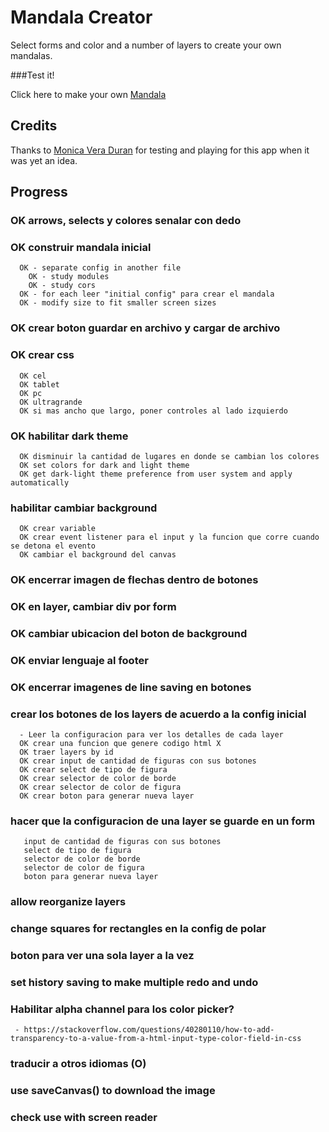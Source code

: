 
# Mandala Creator

Select forms and color and a number of layers to create your own mandalas.

###Test it! 

Click here to make your own [Mandala](https://naveduran.github.io/mandala_creator/)

## Credits

Thanks to [Monica Vera Duran](https://www.linkedin.com/in/monica-vera-duran-91b46b278/) for testing and playing for this app when it was yet an idea.

## Progress

### OK  arrows, selects y colores senalar con dedo

### OK construir mandala inicial
      OK - separate config in another file
        OK - study modules 
        OK - study cors
      OK - for each leer "initial config" para crear el mandala
      OK - modify size to fit smaller screen sizes

### OK crear boton guardar en archivo y cargar de archivo

### OK crear css
      OK cel
      OK tablet
      OK pc
      OK ultragrande
      OK si mas ancho que largo, poner controles al lado izquierdo

### OK habilitar dark theme
      OK disminuir la cantidad de lugares en donde se cambian los colores
      OK set colors for dark and light theme
      OK get dark-light theme preference from user system and apply automatically

### habilitar cambiar background
      OK crear variable
      OK crear event listener para el input y la funcion que corre cuando se detona el evento
      OK cambiar el background del canvas

### OK encerrar imagen de flechas dentro de botones
### OK en layer, cambiar div por form
### OK cambiar ubicacion del boton de background
### OK enviar lenguaje al footer
### OK encerrar imagenes de line saving en botones

### crear los botones de los layers de acuerdo a la config inicial
      - Leer la configuracion para ver los detalles de cada layer
      OK crear una funcion que genere codigo html X
      OK traer layers by id
      OK crear input de cantidad de figuras con sus botones
      OK crear select de tipo de figura
      OK crear selector de color de borde
      OK crear selector de color de figura
      OK crear boton para generar nueva layer
      
### hacer que la configuracion de una layer se guarde en un form
       input de cantidad de figuras con sus botones
       select de tipo de figura
       selector de color de borde
       selector de color de figura
       boton para generar nueva layer

### allow reorganize layers

### change squares for rectangles en la config de polar

### boton para ver una sola layer a la vez

### set history saving to make multiple redo and undo

### Habilitar alpha channel para los color picker?
     - https://stackoverflow.com/questions/40280110/how-to-add-transparency-to-a-value-from-a-html-input-type-color-field-in-css

### traducir a otros idiomas (O)

### use saveCanvas() to download the image

### check use with screen reader
